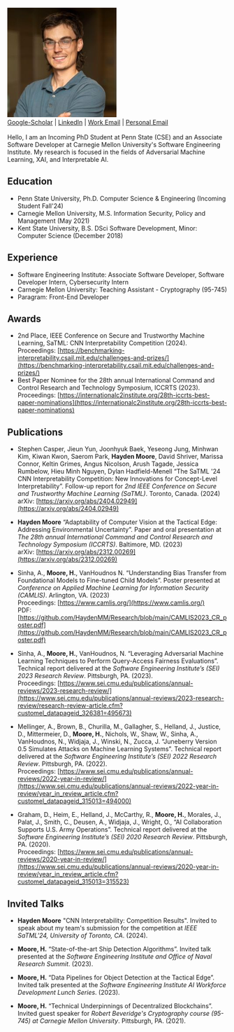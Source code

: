 ![Hayden Moore Profile Pic](assets/profile.jpg)
<br>
[Google-Scholar](https://scholar.google.com/citations?user=t7r6fiEAAAAJ&hl=en[&oi=ao) | 
[LinkedIn](https://www.linkedin.com/in/hayden-moore/) | 
<a href="mailto:hmmoore@sei.cmu.edu.com">Work Email</a> |
<a href="mailto:haydenmm14@gmail.com">Personal Email</a>
<br><br>
Hello, I am an Incoming PhD Student at Penn State (CSE) and an Associate Software Developer at Carnegie Mellon University's Software Engineering Institute. My research is focused in the fields of Adversarial Machine Learning, XAI, and Interpretable AI.

## Education
- Penn State University, Ph.D. Computer Science & Engineering (Incoming Student Fall'24)<br>
- Carnegie Mellon University, M.S. Information Security, Policy and Management (May 2021)<br>
- Kent State University, B.S. DSci Software Development, Minor: Computer Science (December 2018)

## Experience
- Software Engineering Institute: Associate Software Developer, Software Developer Intern, Cybersecurity Intern<br>
- Carnegie Mellon University: Teaching Assistant - Cryptography (95-745)<br>
- Paragram: Front-End Developer

## Awards
- 2nd Place, IEEE Conference on Secure and Trustworthy Machine Learning, SaTML: CNN Interpretability Competition (2024).
<br>Proceedings: [https://benchmarking-interpretability.csail.mit.edu/challenges-and-prizes/](https://benchmarking-interpretability.csail.mit.edu/challenges-and-prizes/)
- Best Paper Nominee for the 28th annual International Command and Control Research and Technology Symposium, ICCRTS (2023).
<br>Proceedings: [https://internationalc2institute.org/28th-iccrts-best-paper-nominations](https://internationalc2institute.org/28th-iccrts-best-paper-nominations)

## Publications
- Stephen Casper, Jieun Yun, Joonhyuk Baek, Yeseong Jung, Minhwan Kim, Kiwan Kwon, Saerom Park, **Hayden Moore**, David Shriver, Marissa Connor, Keltin Grimes, Angus Nicolson, Arush Tagade, Jessica Rumbelow, Hieu Minh Nguyen, Dylan Hadfield-Menell “The SaTML '24 CNN Interpretability Competition: New Innovations for Concept-Level Interpretability”. Follow-up report for *2nd IEEE Conference on Secure and Trustworthy Machine Learning (SaTML)*. Toronto, Canada. (2024)
<br>arXiv: [https://arxiv.org/abs/2404.02949](https://arxiv.org/abs/2404.02949)

- **Hayden Moore** “Adaptability of Computer Vision at the Tactical Edge: Addressing Environmental Uncertainty”. Paper and oral presentation at *The 28th annual International Command and Control Research and Technology Symposium (ICCRTS)*. Baltimore, MD. (2023)
<br>arXiv: [https://arxiv.org/abs/2312.00269](https://arxiv.org/abs/2312.00269)

- Sinha, A., **Moore, H.**, VanHoudnos N. “Understanding Bias Transfer from Foundational Models to Fine-tuned Child Models”. Poster presented at *Conference on Applied Machine Learning for Information Security (CAMLIS)*. Arlington, VA. (2023)
<br>Proceedings: [https://www.camlis.org/](https://www.camlis.org/)
<br>PDF: [https://github.com/HaydenMM/Research/blob/main/CAMLIS2023_CR_poster.pdf](https://github.com/HaydenMM/Research/blob/main/CAMLIS2023_CR_poster.pdf)

- Sinha, A., **Moore, H.**, VanHoudnos, N. “Leveraging Adversarial Machine Learning Techniques to Perform Query-Access Fairness Evaluations”. Technical report delivered at the *Software Engineering Institute’s (SEI) 2023 Research Review*. Pittsburgh, PA. (2023). 
<br>Proceedings: [https://www.sei.cmu.edu/publications/annual-reviews/2023-research-review/](https://www.sei.cmu.edu/publications/annual-reviews/2023-research-review/research-review-article.cfm?customel_datapageid_326381=495673)

- Mellinger, A., Brown, B., Churilla, M., Gallagher, S., Helland, J., Justice, D., Mittermeier, D., **Moore, H.**, Nichols, W., Shaw, W., Sinha, A., VanHoudnos, N., Widjaja, J., Winski, N., Zucca, J. “Juneberry Version 0.5 Simulates Attacks on Machine Learning Systems”. Technical report delivered at the *Software Engineering Institute’s (SEI) 2022 Research Review*. Pittsburgh, PA. (2022).
<br>Proceedings: [https://www.sei.cmu.edu/publications/annual-reviews/2022-year-in-review/](https://www.sei.cmu.edu/publications/annual-reviews/2022-year-in-review/year_in_review_article.cfm?customel_datapageid_315013=494000)

- Graham, D., Heim, E., Helland, J., McCarthy, R., **Moore, H.**, Morales, J., Palat, J., Smith, C., Deusen, A., Widjaja, J., Wright, O., “AI Collaboration Supports U.S. Army Operations”. Technical report delivered at the *Software Engineering Institute’s (SEI) 2020 Research Review*. Pittsburgh, PA. (2020). 
<br>Proceedings: [https://www.sei.cmu.edu/publications/annual-reviews/2020-year-in-review/](https://www.sei.cmu.edu/publications/annual-reviews/2020-year-in-review/year_in_review_article.cfm?customel_datapageid_315013=315523)

## Invited Talks
- **Hayden Moore** "CNN Interpretability: Competition Results". Invited to speak about my team's submission for the competition at *IEEE SaTML'24, University of Toronto, CA*. (2024).
- **Moore, H.** “State-of-the-art Ship Detection Algorithms”. Invited talk presented at the *Software Engineering Institute and Office of Naval Research Summit*. (2023).  

- **Moore, H.** “Data Pipelines for Object Detection at the Tactical Edge”. Invited talk presented at the *Software Engineering Institute AI Workforce Development Lunch Series*. (2023).  

- **Moore, H.** “Technical Underpinnings of Decentralized Blockchains”. Invited guest speaker for *Robert Beveridge's Cryptography course (95-745) at Carnegie Mellon University*. Pittsburgh, PA. (2021).
